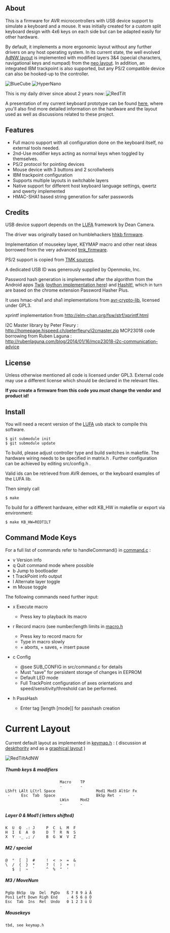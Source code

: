 About
-----
This is a firmware for AVR microcontrollers with USB device support to simulate a keyboard and a mouse. It was initially created for a custom split keyboard design with 4x6 keys on each side but can be adapted easily for other hardware.

By default, it implements a more ergonomic layout without any further drivers on any host operating system. In its current state, the well evolved [AdNW layout][adnw] is implemented with modified layers 3&4 (special characters, navigational keys and numpad) from the [neo layout][neo]. In addition, an integrated IBM trackpoint is also supported, but any PS/2 compatible device can also be hooked-up to the controller.

![BlueCube](http://frobiac.github.com/adnw/img/bluecube/BlueCube-4-tilted.jpg)
![HyperNano](http://frobiac.github.com/adnw/img/hypernano/2-Final_top.JPG)

This is my daily driver since about 2 years now:
![RedTilt](http://frobiac.github.com/adnw/img/RT_both.jpg)


A presentation of my current keyboard prototype can be found [here][DT_hw], where you'll also find more detailed information on the hardware and the layout used as well as discussions related to these project.

Features
--------
- Full macro support with all configuration done on the keyboard itself, no external tools needed.
- 2nd-Use modifier keys acting as normal keys when toggled by themselves.
- PS/2 protocol for pointing devices
- Mouse device with 3 buttons and 2 scrollwheels
- IBM trackpoint configuration
- Supports multiple layouts in switchable layers
- Native support for different host keyboard language settings, qwertz and qwerty implemented
- HMAC-SHA1 based string generation for safer passwords

Credits
-------
USB device support depends on the [LUFA][lufa] framework by Dean Camera.

The driver was originally based on humblehackers [hhkb firmware][hhkb].

Implementation of mousekey layer, KEYMAP macro and other neat ideas borrowed from the very advanced [tmk_firmware][tmk].

PS/2 support is copied from [TMK sources][tmk].

A dedicated USB ID was generously supplied by Openmoko, Inc.

Password hash generation is implemented after the algorithm from the Android apps [Twik][twik_android] ([python implementation here][twik_python]) and [HashIt!][hashit_android], which in turn are based on the chrome extension Password Hasher Plus.

It uses hmac-sha1 and sha1 implementations from [avr-crypto-lib][avr_crypto_lib], licensed under GPL3.

xprintf implementation from http://elm-chan.org/fsw/strf/xprintf.html

I2C Master library by Peter Fleury : http://homepage.hispeed.ch/peterfleury/i2cmaster.zip
MCP23018 code borrowing from Ruben Laguna : http://rubenlaguna.com/blog/2014/01/16/mcp23018-i2c-communication-advice


License
-------
Unless otherwise mentioned all code is licensed under GPL3.
External code may use a different license which should be declared in the relevant files.

**If you create a firmware from this code you _must_ change the vendor and product id!**

Install
-------
You will need a recent version of the [LUFA][lufa] usb stack to compile this software.

    $ git submodule init
    $ git submodule update


To build, please adjust controller type and build switches in makefile.
The hardware wiring needs to be specified in matrix.h .
Further configuration can be achieved by editing src/config.h .

Valid ids can be retrieved from AVR demoes, or the keyboard examples of the LUFA lib.

Then simply call

    $ make

To build for a different hardware, either edit KB_HW in makefile or export via environment:

    $ make KB_HW=REDTILT


Command Mode Keys
-----------------
For a full list of commands refer to handleCommand() in [command.c](/src/command.c) :

- v Version info
- q Quit command mode where possible
- b Jump to bootloader
- t TrackPoint info output
- l Alternate layer toggle
- m Mouse toggle

The following commands need further input:
- x Execute macro
    * Press key to playback its macro

- r Record macro (see number/length limits in [macro.h](/src/macro.h)
    * Press key to record macro for
    * Type in macro slowly
    * <Ctrl>+<Esc> aborts, <Ctrl>+<Return> saves, <Alt>+<Return> insert pause

- c Config
    * @see SUB_CONFIG in src/command.c for details
    * Must "save" for persistent storage of changes in EEPROM
    * Default LED mode
    * Full TrackPoint configuration of axes orientations and speed/sensitivity/threshold can be performed.

- h PassHash
    * Enter tag [length [mode]] for passhash creation


Current Layout
==============
Current default layout as implemented in [keymap.h](/src/keymap.h) :
( discussion at [deskthority][DT_layout] and as a [graphical layout][RT_AdNW] )

![RedTiltAdNW](http://frobiac.github.com/adnw/img/AdNW-RedTilt-clean-8ca683a4aac4f76e226c78d2b9f55bf8.png)

##### Thumb keys & modifiers
                            Macro    TP
                            -        -
    LShft LAlt LCtrl Space                  Mod1 Mod3 AltGr Fx
     -     Esc  Tab  Space                  BkSp Ret  -     -
                            LWin     Mod2
                            -        -

##### Layer 0 & Mod1 ( letters shifted)
    K  U  Q  .: J     P  C  L  M  F
    H  I  E  A  O     D  T  R  N  S
    X  Y  -_ ,; /     B  G  W  V  Z

##### M2 / special
    @  °  [  ]  #     !  <  >  =  &
    \  /  {  }  *     ?  (  )  +  :
       $  |  ~  `     ^  %  "  '

##### M3 / MoveNum
    PgUp BkSp  Up  Del  PgDo   ß 7 8 9 ä Ä
    Pos1 Left Down Righ End    . 4 5 6 ö Ö
    Esc  Tab  Ins  Ret  Undo   0 1 2 3 ü Ü

##### Mousekeys
    tbd, see keymap.h


[DT_hw]:     http://deskthority.net/workshop-f7/my-diy-keyboard-collection-or-how-i-became-a-kb-geek-t2534.html
[DT_layout]: http://deskthority.net/keyboards-f2/the-decent-keyboard-layout-discussion-thread-matrix-t2898-30.html
[adnw]:      http://www.adnw.de
[neo]:       http://www.neo-layout.org/
[tmk]:       http://github.com/tmk/tmk_keyboard
[ergodox]:   http://github.com/benblazak/ergodox-firmware
[hhkb]:      http://github.com/humblehacker/keyboard
[RT_AdNW]:   http://www.keyboard-layout-editor.com/#/layouts/aff6811ce65a019e45942ed73f99ddd6
[twik_python]: http://github.com/coxande/Twik
[twik_android]: https://github.com/gustavomondron/twik/blob/master/app/src/main/java/com/reddyetwo/hashmypass/app/hash
[hashit_android]: https://github.com/ginkel/hashit/blob/master/src/main/java/com/ginkel/hashit
[avr_crypto_lib]: https://github.com/cantora/avr-crypto-lib
[lufa]:           http://www.lufa-lib.org

